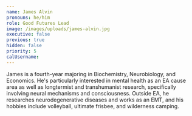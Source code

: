```yaml
---
name: James Alvin
pronouns: he/him
role: Good Futures Lead
image: /images/uploads/james-alvin.jpg
executive: false
previous: true
hidden: false
priority: 5
calUsername:
---
```


James is a fourth-year majoring in Biochemistry, Neurobiology, and Economics. He's particularly interested in mental health as an EA cause area as well as longtermist and transhumanist research, specifically involving neural mechanisms and consciousness. Outside EA, he researches neurodegenerative diseases and works as an EMT, and his hobbies include volleyball, ultimate frisbee, and wilderness camping.
